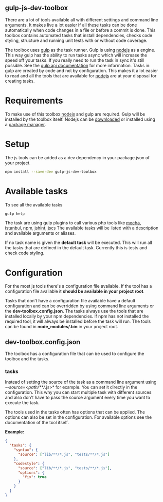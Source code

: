 gulp-js-dev-toolbox
--
There are a lot of tools available all with different settings and command line arguments. It makes live a lot easier if all these tasks can be done automatically when code changes in a file or before a commit is done. This toolbox contains automated tasks that install dependencies, checks code styling, structure and running unit tests with or without code coverage.

The toolbox uses [gulp](http://gulpjs.com/) as the task runner. Gulp is using [nodejs](https://nodejs.org/en/) as a engine. This way gulp has the ability to run tasks async which will increase the speed off your tasks. If you really need to run the task in sync it's still possible. See the [gulp api documentation](https://github.com/gulpjs/gulp/blob/master/docs/API.md) for more information. Tasks in gulp are created by code and not by configuration. This makes it a lot easier to read and all the tools that are available for [nodejs](https://nodejs.org/en/) are at your disposal for creating tasks.

# Requirements
To make use of this toolbox [nodejs](https://nodejs.org/en/) and gulp are required. Gulp will be installed by the toolbox itself. Nodejs can be [downloaded](https://nodejs.org/en/download/) or installed using a [package manager](https://nodejs.org/en/download/package-manager/).

# Setup
The js tools can be added as a dev dependency in your package.json of your project.
```bash
npm install --save-dev gulp-js-dev-toolbox
```

# Available tasks
To see all the available tasks
```bash
gulp help
```

The task are using gulp plugins to call various php tools like [mocha](http://mochajs.org/), [istanbul](https://github.com/gotwarlost/istanbul), [npm](https://www.npmjs.com/), [jshint](https://github.com/jshint/jshint), [jscs](https://github.com/jscs-dev/node-jscs)
The available tasks will be listed with a description and available arguments or aliases.

If no task name is given the **default task** will be executed. This will run all the tasks that are defined in the default task. Currently this is tests and check code styling.

# Configuration
For the most js tools there's a configuration file available. If the tool has a configuration file available it **should be available in your project root**.

Tasks that don't have a configuration file available have a default configuration and can be overridden by using command line arguments or the **dev-toolbox.config.json**. The tasks always use the tools that are installed locally by your npm dependencies. If npm has not installed the required tool, it will always be installed before the task will run. The tools can be found in **node_modules/.bin** in your project root.

## dev-toolbox.config.json
The toolbox has a configuration file that can be used to configure the toolbox and the tasks.

### tasks
Instead of setting the source of the task as a command line argument using *--source=<path/**/*.js>* for example. You can set it directly in the configuration. This why you can start multiple task with different sources and also don't have to pass the source argument every time you want to execute the task.

The tools used in the tasks often has options that can be applied. The options can also be set in the configuration. For available options see the documentation of the tool itself.

**Example:**
```json
{
  "tasks": {
    "syntax": {
      "source": ["lib/**/*.js", "tests/**/*.js"]
    },
    "codestyle": {
      "source": ["lib/**/*.js", "tests/**/*.js"],
      "options": {
        "fix": true
      }
    }
  }
}
```
